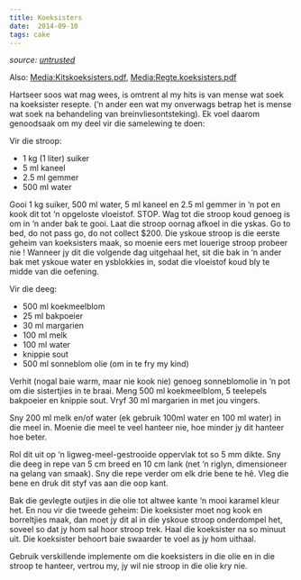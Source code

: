 ```yaml
---
title: Koeksisters
date:  2014-09-10
tags: cake
---
```

*source:
[untrusted](http://mieliepap.wordpress.com/2007/07/25/koeksister-resep/)*

Also: <Media:Kitskoeksisters.pdf>, <Media:Regte.koeksisters.pdf>

Hartseer soos wat mag wees, is omtrent al my hits is van mense wat soek
na koeksister resepte. (‘n ander een wat my onverwags betrap het is
mense wat soek na behandeling van breinvliesontsteking). Ek voel daarom
genoodsaak om my deel vir die samelewing te doen:

Vir die stroop:

-   1 kg (1 liter) suiker
-   5 ml kaneel
-   2.5 ml gemmer
-   500 ml water

Gooi 1 kg suiker, 500 ml water, 5 ml kaneel en 2.5 ml gemmer in ‘n pot
en kook dit tot ‘n opgeloste vloeistof. STOP. Wag tot die stroop koud
genoeg is om in ‘n ander bak te gooi. Laat die stroop oornag afkoel in
die yskas. Go to bed, do not pass go, do not collect \$200. Die yskoue
stroop is die eerste geheim van koeksisters maak, so moenie eers met
louerige stroop probeer nie ! Wanneer jy dit die volgende dag uitgehaal
het, sit die bak in ‘n ander bak met yskoue water en ysblokkies in,
sodat die vloeistof koud bly te midde van die oefening.

Vir die deeg:

-   500 ml koekmeelblom
-   25 ml bakpoeier
-   30 ml margarien
-   100 ml melk
-   100 ml water
-   knippie sout
-   500 ml sonneblom olie (om in te fry my kind)

Verhit (nogal baie warm, maar nie kook nie) genoeg sonneblomolie in ‘n
pot om die sistertjies in te braai. Meng 500 ml koekmeelblom, 5
teelepels bakpoeier en knippie sout. Vryf 30 ml margarien in met jou
vingers.

Sny 200 ml melk en/of water (ek gebruik 100ml water en 100 ml water) in
die meel in. Moenie die meel te veel hanteer nie, hoe minder jy dit
hanteer hoe beter.

Rol dit uit op ‘n ligweg-meel-gestrooide oppervlak tot so 5 mm dikte.
Sny die deeg in repe van 5 cm breed en 10 cm lank (net ‘n riglyn,
dimensioneer na gelang van smaak). Sny die repe verder om elk drie bene
te hê. Vleg die bene en druk dit styf vas aan die oop kant.

Bak die gevlegte outjies in die olie tot altwee kante ‘n mooi karamel
kleur het. En nou vir die tweede geheim: Die koeksister moet nog kook en
borreltjies maak, dan moet jy dit al in die yskoue stroop onderdompel
het, soveel so dat jy hom sal hoor stroop trek. Haal die koeksister na
so minuut uit. Die koeksister behoort baie swaarder te voel as jy hom
uithaal.

Gebruik verskillende implemente om die koeksisters in die olie en in die
stroop te hanteer, vertrou my, jy wil nie stroop in die olie kry nie.

